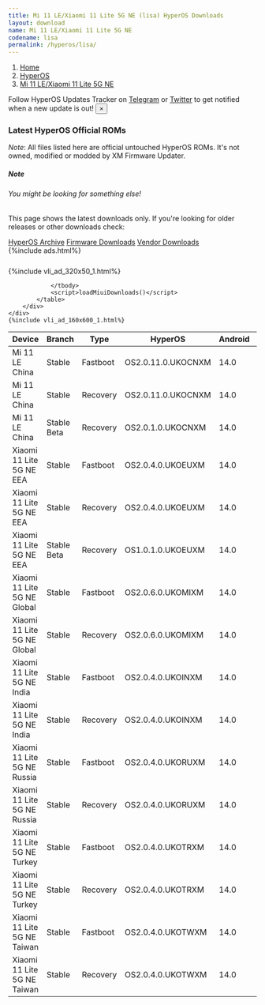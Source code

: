 ```yaml
---
title: Mi 11 LE/Xiaomi 11 Lite 5G NE (lisa) HyperOS Downloads
layout: download
name: Mi 11 LE/Xiaomi 11 Lite 5G NE
codename: lisa
permalink: /hyperos/lisa/
---
```

<nav aria-label="breadcrumb">
    <ol class="breadcrumb">
        <li class="breadcrumb-item"><a href="/">Home</a></li>
        <li class="breadcrumb-item"><a href="/hyperos/">HyperOS</a></li>
        <li class="breadcrumb-item active" aria-current="page"><a href="/hyperos/lisa/">Mi 11 LE/Xiaomi 11 Lite 5G NE</a></li>
    </ol>
</nav>
<div class="alert alert-primary alert-dismissible fade show" role="alert">
    Follow HyperOS Updates Tracker on <a href="https://t.me/MIUIUpdatesTracker" class="alert-link">Telegram</a>
     or <a href="https://twitter.com/MiFwUpdater" class="alert-link">Twitter</a> to get notified when a new update is out!
    <button type="button" class="close" data-dismiss="alert" aria-label="Close">
        <span aria-hidden="true">&times;</span>
    </button>
</div>

### Latest HyperOS Official ROMs
*Note*: All files listed here are official untouched HyperOS ROMs. It's not owned, modified or modded by XM Firmware Updater.
<div class="card">
  <div class="card-body">
    <h5 class="card-title">Note</h5>
    <h6 class="card-subtitle mb-2 text-muted">You might be looking for something else!</h6>
    <p class="card-text">This page shows the latest downloads only.
     If you're looking for older releases or other downloads check:</p>
    <a href="/archive/hyperos/lisa/" class="card-link">HyperOS Archive</a>
    <a href="/firmware/lisa/" class="card-link">Firmware Downloads</a>
    <a href="/vendor/lisa/" class="card-link">Vendor Downloads</a>
  </div>
</div>
{%include ads.html%}
<div class="row justify-content-center">
    <div class="col-10">
        <div class="table-responsive-md" style="margin-top: 25px;">
            {%include vli_ad_320x50_1.html%}
            <table id="miui" class="display dt-responsive nowrap compact table table-striped table-hover table-sm">
                <thead class="thead-dark">
                    <tr>
                        <th data-ref="device">Device</th>
                        <th data-ref="branch">Branch</th>
                        <th data-ref="type">Type</th>
                        <th data-ref="miui">HyperOS</th>
                        <th data-ref="android">Android</th>
                        <th data-ref="size">Size</th>
                        <th data-ref="size">Date</th>
                        <th data-ref="link">Link</th>
                    </tr>
                </thead>
                <tbody>
                <tr><td>Mi 11 LE China</td><td>Stable</td><td>Fastboot</td><td>OS2.0.11.0.UKOCNXM</td><td>14.0</td><td>7.0 GB</td><td>2025-08-14</td><td><a href="/hyperos/lisa/stable/OS2.0.11.0.UKOCNXM/">Download</a></td></tr>
<tr><td>Mi 11 LE China</td><td>Stable</td><td>Recovery</td><td>OS2.0.11.0.UKOCNXM</td><td>14.0</td><td>5.8 GB</td><td>2025-08-22</td><td><a href="/hyperos/lisa/stable/OS2.0.11.0.UKOCNXM/">Download</a></td></tr>
<tr><td>Mi 11 LE China</td><td>Stable Beta</td><td>Recovery</td><td>OS2.0.1.0.UKOCNXM</td><td>14.0</td><td>5.8 GB</td><td>2025-03-10</td><td><a href="/hyperos/lisa/stable beta/OS2.0.1.0.UKOCNXM/">Download</a></td></tr>
<tr><td>Xiaomi 11 Lite 5G NE EEA</td><td>Stable</td><td>Fastboot</td><td>OS2.0.4.0.UKOEUXM</td><td>14.0</td><td>6.5 GB</td><td>2025-07-22</td><td><a href="/hyperos/lisa/stable/OS2.0.4.0.UKOEUXM/">Download</a></td></tr>
<tr><td>Xiaomi 11 Lite 5G NE EEA</td><td>Stable</td><td>Recovery</td><td>OS2.0.4.0.UKOEUXM</td><td>14.0</td><td>5.3 GB</td><td>2025-07-30</td><td><a href="/hyperos/lisa/stable/OS2.0.4.0.UKOEUXM/">Download</a></td></tr>
<tr><td>Xiaomi 11 Lite 5G NE EEA</td><td>Stable Beta</td><td>Recovery</td><td>OS1.0.1.0.UKOEUXM</td><td>14.0</td><td>4.9 GB</td><td>2024-02-29</td><td><a href="/hyperos/lisa/stable beta/OS1.0.1.0.UKOEUXM/">Download</a></td></tr>
<tr><td>Xiaomi 11 Lite 5G NE Global</td><td>Stable</td><td>Fastboot</td><td>OS2.0.6.0.UKOMIXM</td><td>14.0</td><td>6.6 GB</td><td>2025-07-22</td><td><a href="/hyperos/lisa/stable/OS2.0.6.0.UKOMIXM/">Download</a></td></tr>
<tr><td>Xiaomi 11 Lite 5G NE Global</td><td>Stable</td><td>Recovery</td><td>OS2.0.6.0.UKOMIXM</td><td>14.0</td><td>5.3 GB</td><td>2025-07-28</td><td><a href="/hyperos/lisa/stable/OS2.0.6.0.UKOMIXM/">Download</a></td></tr>
<tr><td>Xiaomi 11 Lite 5G NE India</td><td>Stable</td><td>Fastboot</td><td>OS2.0.4.0.UKOINXM</td><td>14.0</td><td>5.8 GB</td><td>2025-07-25</td><td><a href="/hyperos/lisa/stable/OS2.0.4.0.UKOINXM/">Download</a></td></tr>
<tr><td>Xiaomi 11 Lite 5G NE India</td><td>Stable</td><td>Recovery</td><td>OS2.0.4.0.UKOINXM</td><td>14.0</td><td>5.2 GB</td><td>2025-07-30</td><td><a href="/hyperos/lisa/stable/OS2.0.4.0.UKOINXM/">Download</a></td></tr>
<tr><td>Xiaomi 11 Lite 5G NE Russia</td><td>Stable</td><td>Fastboot</td><td>OS2.0.4.0.UKORUXM</td><td>14.0</td><td>6.4 GB</td><td>2025-07-25</td><td><a href="/hyperos/lisa/stable/OS2.0.4.0.UKORUXM/">Download</a></td></tr>
<tr><td>Xiaomi 11 Lite 5G NE Russia</td><td>Stable</td><td>Recovery</td><td>OS2.0.4.0.UKORUXM</td><td>14.0</td><td>5.2 GB</td><td>2025-08-04</td><td><a href="/hyperos/lisa/stable/OS2.0.4.0.UKORUXM/">Download</a></td></tr>
<tr><td>Xiaomi 11 Lite 5G NE Turkey</td><td>Stable</td><td>Fastboot</td><td>OS2.0.4.0.UKOTRXM</td><td>14.0</td><td>6.4 GB</td><td>2025-07-25</td><td><a href="/hyperos/lisa/stable/OS2.0.4.0.UKOTRXM/">Download</a></td></tr>
<tr><td>Xiaomi 11 Lite 5G NE Turkey</td><td>Stable</td><td>Recovery</td><td>OS2.0.4.0.UKOTRXM</td><td>14.0</td><td>5.2 GB</td><td>2025-08-04</td><td><a href="/hyperos/lisa/stable/OS2.0.4.0.UKOTRXM/">Download</a></td></tr>
<tr><td>Xiaomi 11 Lite 5G NE Taiwan</td><td>Stable</td><td>Fastboot</td><td>OS2.0.4.0.UKOTWXM</td><td>14.0</td><td>5.9 GB</td><td>2025-07-25</td><td><a href="/hyperos/lisa/stable/OS2.0.4.0.UKOTWXM/">Download</a></td></tr>
<tr><td>Xiaomi 11 Lite 5G NE Taiwan</td><td>Stable</td><td>Recovery</td><td>OS2.0.4.0.UKOTWXM</td><td>14.0</td><td>5.0 GB</td><td>2025-08-04</td><td><a href="/hyperos/lisa/stable/OS2.0.4.0.UKOTWXM/">Download</a></td></tr>

                </tbody>
                <script>loadMiuiDownloads()</script>
            </table>
        </div>
    </div>
    {%include vli_ad_160x600_1.html%}
</div>
